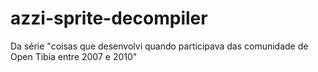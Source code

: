 # azzi-sprite-decompiler
Da série "coisas que desenvolvi quando participava das comunidade de Open Tibia entre 2007 e 2010"
